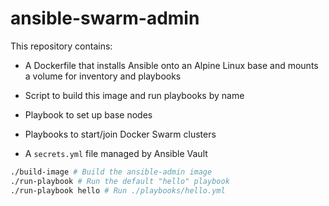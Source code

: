 # ansible-swarm-admin

This repository contains:
  - A Dockerfile that installs Ansible onto an Alpine Linux base and mounts a volume for inventory and playbooks

  - Script to build this image and run playbooks by name

  - Playbook to set up base nodes

  - Playbooks to start/join Docker Swarm clusters

  - A `secrets.yml` file managed by Ansible Vault

```sh
./build-image # Build the ansible-admin image
./run-playbook # Run the default "hello" playbook
./run-playbook hello # Run ./playbooks/hello.yml
```